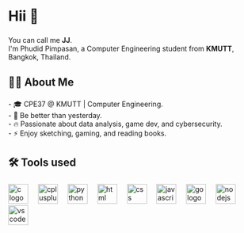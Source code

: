 <h1 align="left">Hii 👋</h1>

###

<p align="left">
  You can call me <strong>JJ</strong>.<br>
  I'm Phudid Pimpasan, a Computer Engineering student from <strong>KMUTT</strong>, Bangkok, Thailand.
</p>

###

<h2 align="left">🧑‍💻 About Me</h2>

###

<p align="left">
- 🎓 CPE37 @ KMUTT | Computer Engineering.<br>
- 🎯 Be better than yesterday.<br>
- 🔥 Passionate about data analysis, game dev, and cybersecurity.<br>
- ⚡ Enjoy sketching, gaming, and reading books.<br>
</p>

###

<h2 align="left">🛠️ Tools used</h2>

###

<div align="left">
  <img src="https://cdn.jsdelivr.net/gh/devicons/devicon/icons/c/c-original.svg" height="40" alt="c logo" />
  <img width="12" />
  <img src="https://cdn.jsdelivr.net/gh/devicons/devicon/icons/cplusplus/cplusplus-original.svg" height="40" alt="cplusplus logo" />
  <img width="12" />
  <img src="https://cdn.jsdelivr.net/gh/devicons/devicon/icons/python/python-original.svg" height="40" alt="python logo" />
  <img width="12" />
  <img src="https://cdn.jsdelivr.net/gh/devicons/devicon/icons/html5/html5-original.svg" height="40" alt="html logo" />
  <img width="12" />
  <img src="https://cdn.jsdelivr.net/gh/devicons/devicon/icons/css3/css3-original.svg" height="40" alt="css logo" />
  <img width="12" />
  <img src="https://cdn.jsdelivr.net/gh/devicons/devicon/icons/javascript/javascript-original.svg" height="40" alt="javascript logo" />
  <img width="12" />
  <img src="https://cdn.jsdelivr.net/gh/devicons/devicon/icons/go/go-original.svg" height="40" alt="go logo" />
  <img width="12" />
  <img src="https://cdn.jsdelivr.net/gh/devicons/devicon/icons/nodejs/nodejs-original.svg" height="40" alt="nodejs logo" />
  <img width="12" />
  <img src="https://cdn.jsdelivr.net/gh/devicons/devicon/icons/vscode/vscode-original.svg" height="40" alt="vscode logo" />
  <img width="12" />
</div>

###

